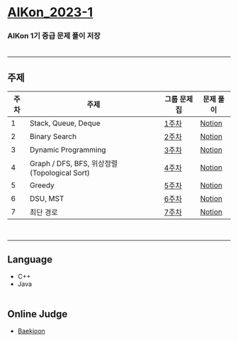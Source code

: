 # [AlKon_2023-1](https://www.acmicpc.net/group/workbook/17070)
### AlKon 1기 중급 문제 풀이 저장<br><br>
***

## 주제
| 주차 | 주제                  | 그룹 문제집                                                        | 문제 풀이 |
|----|---------------------|---------------------------------------------------------------|-----------|
| 1  | Stack, Queue, Deque | [1주차](https://www.acmicpc.net/group/workbook/view/17070/55462) | [Notion](https://ro-el.notion.site/b18cf43f8d5049ce9fadf307119bae91)|  
| 2  | Binary Search       | [2주차](https://www.acmicpc.net/group/workbook/view/17070/55628) | [Notion](https://ro-el.notion.site/6171925cc9aa49798df0541ea5bfacc2)|  
| 3  | Dynamic Programming | [3주차](https://www.acmicpc.net/group/workbook/view/17070/56034) | [Notion](https://ro-el.notion.site/DP-c90709b3091349b4aaa22268070053b7)|  
| 4  | Graph / DFS, BFS, 위상정렬(Topological Sort) | [4주차](https://www.acmicpc.net/group/workbook/view/17070/57071) | [Notion](https://ro-el.notion.site/DFS-BFS-641fa409a3914db38fed2af8aa24ec99)|  
| 5  | Greedy | [5주차](https://www.acmicpc.net/group/workbook/view/17070/57343) | [Notion](https://ro-el.notion.site/4f3fa2e8ad8f4cc9a02835abcdd71fc1)|
| 6  | DSU, MST | [6주차](https://www.acmicpc.net/group/workbook/view/17070/57573) | [Notion](https://ro-el.notion.site/DSU-MST-f8c861455f2a456695ed6ac05382e5f5)|
| 7  | 최단 경로 | [7주차](https://www.acmicpc.net/group/workbook/view/17070/57692) | [Notion](https://ro-el.notion.site/Dijkstra-0-1-BFS-Floyd-Warshall-3c44d2871ca742639b012eb0ae43a713)|
<br>

***
## Language
* C++
* Java<br><br>
## Online Judge
* [Baekjoon](https://www.acmicpc.net/)
